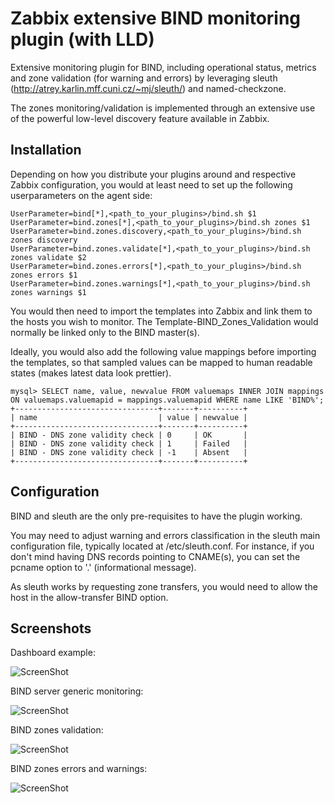 # Zabbix extensive BIND monitoring plugin (with LLD)

Extensive monitoring plugin for BIND, including operational status, metrics and zone validation (for warning and errors) by leveraging sleuth (http://atrey.karlin.mff.cuni.cz/~mj/sleuth/) and named-checkzone.

The zones monitoring/validation is implemented through an extensive use of the powerful low-level discovery feature available in Zabbix.

## Installation
Depending on how you distribute your plugins around and respective Zabbix configuration, you would at least need to set up the following userparameters on the agent side:

```
UserParameter=bind[*],<path_to_your_plugins>/bind.sh $1
UserParameter=bind.zones[*],<path_to_your_plugins>/bind.sh zones $1
UserParameter=bind.zones.discovery,<path_to_your_plugins>/bind.sh zones discovery
UserParameter=bind.zones.validate[*],<path_to_your_plugins>/bind.sh zones validate $2
UserParameter=bind.zones.errors[*],<path_to_your_plugins>/bind.sh zones errors $1
UserParameter=bind.zones.warnings[*],<path_to_your_plugins>/bind.sh zones warnings $1
```

You would then need to import the templates into Zabbix and link them to the hosts you wish to monitor. The Template-BIND_Zones_Validation would normally be linked only to the BIND master(s).

Ideally, you would also add the following value mappings before importing the templates, so that sampled values can be mapped to human readable states (makes latest data look prettier).

```
mysql> SELECT name, value, newvalue FROM valuemaps INNER JOIN mappings ON valuemaps.valuemapid = mappings.valuemapid WHERE name LIKE 'BIND%';
+--------------------------------+-------+----------+
| name                           | value | newvalue |
+--------------------------------+-------+----------+
| BIND - DNS zone validity check | 0     | OK       |
| BIND - DNS zone validity check | 1     | Failed   |
| BIND - DNS zone validity check | -1    | Absent   |
+--------------------------------+-------+----------+
```

## Configuration
BIND and sleuth are the only pre-requisites to have the plugin working.

You may need to adjust warning and errors classification in the sleuth main configuration file, typically located at /etc/sleuth.conf. For instance, if you don't mind having DNS records pointing to CNAME(s), you can set the pcname option to '.' (informational message).

As sleuth works by requesting zone transfers, you would need to allow the host in the allow-transfer BIND option.

## Screenshots

Dashboard example:

![ScreenShot](https://raw.github.com/m4ce/zabbix-bind/master/screenshots/zabbix-bind-dashboard.png)

BIND server generic monitoring:

![ScreenShot](https://raw.github.com/m4ce/zabbix-bind/master/screenshots/zabbix-bind-latest_data1.png)

BIND zones validation:

![ScreenShot](https://raw.github.com/m4ce/zabbix-bind/master/screenshots/zabbix-bind-latest_data2.png)

BIND zones errors and warnings:

![ScreenShot](https://raw.github.com/m4ce/zabbix-bind/master/screenshots/zabbix-bind-latest_data3.png)
